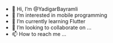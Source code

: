 - 👋 Hi, I’m @YadigarBayramli
- 👀 I’m interested in mobile programming
- 🌱 I’m currently learning Flutter
- 💞️ I’m looking to collaborate on ...
- 📫 How to reach me ...

<!---
YadigarBayramli/YadigarBayramli is a ✨ special ✨ repository because its `README.md` (this file) appears on your GitHub profile.
You can click the Preview link to take a look at your changes.
--->
